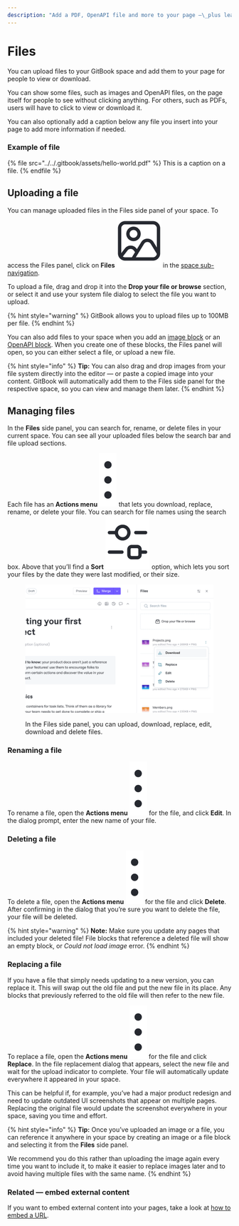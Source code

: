 ```yaml
---
description: "Add a PDF, OpenAPI file and more to your page —\_plus learn how to manage all your files in GitBook."
---
```


# Files

You can upload files to your GitBook space and add them to your page for people to view or download.

You can show some files, such as images and OpenAPI files, on the page itself for people to see without clicking anything. For others, such as PDFs, users will have to click to view or download it.

You can also optionally add a caption below any file you insert into your page to add more information if needed.

### Example of file <a href="#example-of-a-file" id="example-of-a-file"></a>

{% file src="../../.gitbook/assets/hello-world.pdf" %}
This is a caption on a file.
{% endfile %}

## Uploading a file

You can manage uploaded files in the Files side panel of your space. To access the Files panel, click on **Files** <picture><source srcset="../../.gitbook/assets/Files dark.png" media="(prefers-color-scheme: dark)"><img src="../../.gitbook/assets/Files light.png" alt="" data-size="line"></picture> in the [space sub-navigation](../editor/navigation.md#space-header-and-sub-navigation).

To upload a file, drag and drop it into the **Drop your file or browse** section, or select it and use your system file dialog to select the file you want to upload.&#x20;

{% hint style="warning" %}
GitBook allows you to upload files up to 100MB per file.
{% endhint %}

You can also add files to your space when you add an [image block](insert-images.md) or an [OpenAPI block](openapi.md). When you create one of these blocks, the Files panel will open, so you can either select a file, or upload a new file.

{% hint style="info" %}
**Tip:** You can also drag and drop images from your file system directly into the editor — or paste a copied image into your content. GitBook will automatically add them to the Files side panel for the respective space, so you can view and manage them later.
{% endhint %}

## Managing files

In the **Files** side panel, you can search for, rename, or delete files in your current space. You can see all your uploaded files below the search bar and file upload sections.&#x20;

Each file has an **Actions menu** <img src="../../.gitbook/assets/Actions menu.png" alt="" data-size="line"> that lets you download, replace, rename, or delete your file. You can search for file names using the search box. Above that you’ll find a **Sort** <picture><source srcset="../../.gitbook/assets/Sort dark.png" media="(prefers-color-scheme: dark)"><img src="../../.gitbook/assets/Sort light.png" alt="" data-size="line"></picture> option, which lets you sort your files by the date they were last modified, or their size.

<figure><img src="../../.gitbook/assets/files-side-panel.png" alt="A screenshot of a GitBook space with the files side panel open. The triple dot icon to the right side of a file has been clicked on to reveal a menu with the following options: download, replace, edit, and delete."><figcaption><p>In the Files side panel, you can upload, download, replace, edit, download and delete files.</p></figcaption></figure>

### Renaming a file

To rename a file, open the **Actions menu** <img src="../../.gitbook/assets/Actions menu.png" alt="" data-size="line"> for the file, and click **Edit**. In the dialog prompt, enter the new name of your file.

### Deleting a file

To delete a file, open the **Actions menu** <img src="../../.gitbook/assets/Actions menu.png" alt="" data-size="line"> for the file and click **Delete**. After confirming in the dialog that you’re sure you want to delete the file, your file will be deleted.&#x20;

{% hint style="warning" %}
**Note:** Make sure you update any pages that included your deleted file! File blocks that reference a deleted file will show an empty block, or _Could not load image_ error.
{% endhint %}

### Replacing a file

If you have a file that simply needs updating to a new version, you can replace it. This will swap out the old file and put the new file in its place. Any blocks that previously referred to the old file will then refer to the new file.

To replace a file, open the **Actions menu** <img src="../../.gitbook/assets/Actions menu.png" alt="" data-size="line"> for the file and click **Replace**. In the file replacement dialog that appears, select the new file and wait for the upload indicator to complete. Your file will automatically update everywhere it appeared in your space.

This can be helpful if, for example, you’ve had a major product redesign and need to update outdated UI screenshots that appear on multiple pages. Replacing the original file would update the screenshot everywhere in your space, saving you time and effort.

{% hint style="info" %}
**Tip:** Once you’ve uploaded an image or a file, you can reference it anywhere in your space by creating an image or a file block and selecting it from the **Files** side panel.&#x20;

We recommend you do this rather than uploading the image again every time you want to include it, to make it easier to replace images later and to avoid having multiple files with the same name.
{% endhint %}

### Related — embed external content <a href="#related" id="related"></a>

If you want to embed external content into your pages, take a look at [how to embed a URL](embed-a-url.md).
